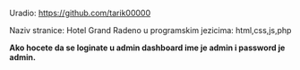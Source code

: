 Uradio: https://github.com/tarik00000

Naziv stranice: Hotel Grand 
Radeno u programskim jezicima: html,css,js,php

**Ako hocete da se loginate u admin dashboard ime je admin i password je admin.**
